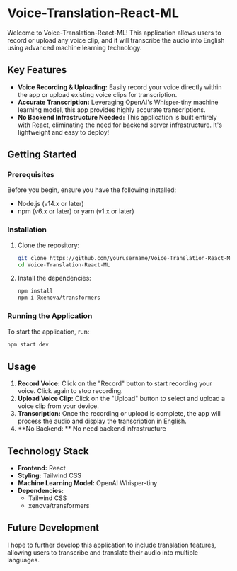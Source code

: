 
# Voice-Translation-React-ML

Welcome to Voice-Translation-React-ML! This application allows users to record or upload any voice clip, and it will transcribe the audio into English using advanced machine learning technology.

## Key Features

- **Voice Recording & Uploading:** Easily record your voice directly within the app or upload existing voice clips for transcription.
- **Accurate Transcription:** Leveraging OpenAI's Whisper-tiny machine learning model, this app provides highly accurate transcriptions.
- **No Backend Infrastructure Needed:** This application is built entirely with React, eliminating the need for backend server infrastructure. It's lightweight and easy to deploy!

## Getting Started

### Prerequisites

Before you begin, ensure you have the following installed:

- Node.js (v14.x or later)
- npm (v6.x or later) or yarn (v1.x or later)

### Installation

1. Clone the repository:
   ```bash
   git clone https://github.com/yourusername/Voice-Translation-React-ML.git
   cd Voice-Translation-React-ML
   ```

2. Install the dependencies:
   ```bash
   npm install
   npm i @xenova/transformers
   ```
 
### Running the Application

To start the application, run:
```bash
npm start dev
```
## Usage

1. **Record Voice:** Click on the "Record" button to start recording your voice. Click again to stop recording.
2. **Upload Voice Clip:** Click on the "Upload" button to select and upload a voice clip from your device.
3. **Transcription:** Once the recording or upload is complete, the app will process the audio and display the transcription in English.
4. **No Backend: ** No need backend infrastructure

## Technology Stack

- **Frontend:** React
- **Styling:** Tailwind CSS
- **Machine Learning Model:** OpenAI Whisper-tiny
- **Dependencies:** 
  - Tailwind CSS
  - xenova/transformers

## Future Development

I hope to further develop this application to include translation features, allowing users to transcribe and translate their audio into multiple languages.


